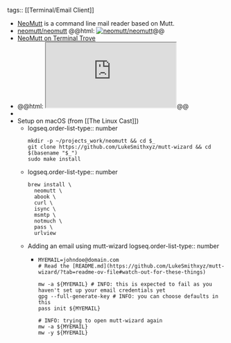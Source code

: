 tags:: [[Terminal/Email Client]]

- [NeoMutt](https://neomutt.org/) is a command line mail reader based on Mutt.
- [neomutt/neomutt](https://github.com/neomutt/neomutt)
  @@html: <a href="https://github.com/neomutt/neomutt/"><img src="https://github-readme-stats-astronomer.vercel.app/api/pin/?username=neomutt&repo=neomutt&theme=tokyonight" alt="neomutt/neomutt"/></a>@@
- [NeoMutt on Terminal Trove](https://terminaltrove.com/neomutt/)
- @@html: <iframe src="https://terminaltrove.com/neomutt/" class="browser-tab"></iframe>@@
-
- Setup on macOS (from [[The Linux Cast]])
	- logseq.order-list-type:: number
	  ```shell
	  mkdir -p ~/projects_work/neomutt && cd $_
	  git clone https://github.com/LukeSmithxyz/mutt-wizard && cd $(basename "$_")
	  sudo make install
	  ```
	- logseq.order-list-type:: number
	  ```shell
	  brew install \
	  	neomutt \
	  	abook \
	  	curl \
	  	isync \
	  	msmtp \
	  	notmuch \
	  	pass \
	  	urlview
	  ```
	- Adding an email using mutt-wizard
	  logseq.order-list-type:: number
		- ```shell
		  MYEMAIL=johndoe@domain.com
		  # Read the [README.md](https://github.com/LukeSmithxyz/mutt-wizard/?tab=readme-ov-file#watch-out-for-these-things)
		  
		  mw -a ${MYEMAIL} # INFO: this is expected to fail as you haven't set up your email credentials yet
		  gpg --full-generate-key # INFO: you can choose defaults in this
		  pass init ${MYEMAIL}
		  
		  # INFO: trying to open mutt-wizard again
		  mw -a ${MYEMAIL}
		  mw -y ${MYEMAIL}
		  ```